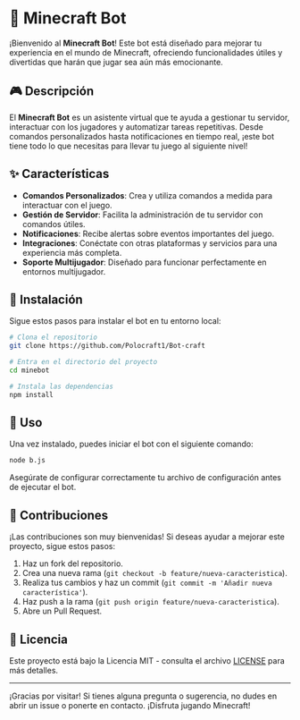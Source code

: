 # 🏰 Minecraft Bot

¡Bienvenido al **Minecraft Bot**! Este bot está diseñado para mejorar tu experiencia en el mundo de Minecraft, ofreciendo funcionalidades útiles y divertidas que harán que jugar sea aún más emocionante.

## 🎮 Descripción

El **Minecraft Bot** es un asistente virtual que te ayuda a gestionar tu servidor, interactuar con los jugadores y automatizar tareas repetitivas. Desde comandos personalizados hasta notificaciones en tiempo real, ¡este bot tiene todo lo que necesitas para llevar tu juego al siguiente nivel!

## ✨ Características

- **Comandos Personalizados**: Crea y utiliza comandos a medida para interactuar con el juego.
- **Gestión de Servidor**: Facilita la administración de tu servidor con comandos útiles.
- **Notificaciones**: Recibe alertas sobre eventos importantes del juego.
- **Integraciones**: Conéctate con otras plataformas y servicios para una experiencia más completa.
- **Soporte Multijugador**: Diseñado para funcionar perfectamente en entornos multijugador.

## 🚀 Instalación

Sigue estos pasos para instalar el bot en tu entorno local:

```bash
# Clona el repositorio
git clone https://github.com/Polocraft1/Bot-craft

# Entra en el directorio del proyecto
cd minebot

# Instala las dependencias
npm install
```

## 📜 Uso

Una vez instalado, puedes iniciar el bot con el siguiente comando:

```bash
node b.js
```

Asegúrate de configurar correctamente tu archivo de configuración antes de ejecutar el bot.

## 🤝 Contribuciones

¡Las contribuciones son muy bienvenidas! Si deseas ayudar a mejorar este proyecto, sigue estos pasos:

1. Haz un fork del repositorio.
2. Crea una nueva rama (`git checkout -b feature/nueva-caracteristica`).
3. Realiza tus cambios y haz un commit (`git commit -m 'Añadir nueva característica'`).
4. Haz push a la rama (`git push origin feature/nueva-caracteristica`).
5. Abre un Pull Request.

## 📄 Licencia

Este proyecto está bajo la Licencia MIT - consulta el archivo [LICENSE](LICENSE) para más detalles.

---

¡Gracias por visitar! Si tienes alguna pregunta o sugerencia, no dudes en abrir un issue o ponerte en contacto. ¡Disfruta jugando Minecraft!
